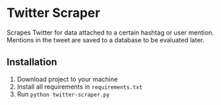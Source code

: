 # Twitter Scraper

Scrapes Twitter for data attached to a certain hashtag or user mention.
Mentions in the tweet are saved to a database to be evaluated later.

## Installation
1. Download project to your machine
2. Install all requirements in `requirements.txt`
5. Run `python twitter-scraper.py`